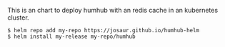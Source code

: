 This is an chart to deploy humhub with an redis cache in an kubernetes cluster.

```console
$ helm repo add my-repo https://josaur.github.io/humhub-helm
$ helm install my-release my-repo/humhub
```